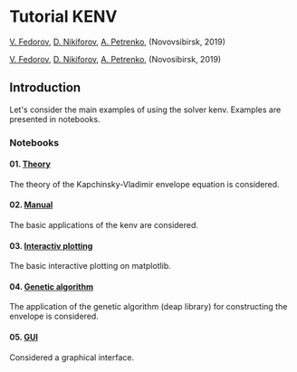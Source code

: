 # Tutorial KENV

[V. Fedorov](<fuodorov1998@gmail.com>),
[D. Nikiforov](nikdanila@bk.ru),
[A. Petrenko](http://www.inp.nsk.su/~petrenko/),
(Novovsibirsk, 2019)

<a href=mailto:fuodorov1998@gmail.com>V. Fedorov</a>, <a href=mailto:nikdanila@bk.ru>D. Nikiforov</a>, <a href=http://www.inp.nsk.su/~petrenko/>A. Petrenko</a>, (Novosibirsk, 2019)

## Introduction

Let's consider the main examples of using the solver kenv. Examples are presented in notebooks.

### Notebooks

####  01. [Theory](01_theory.ipynb)
The theory of the Kapchinsky-Vladimir envelope equation is considered.
####  02. [Manual](02_manual.ipynb)
The basic applications of the kenv are considered.
####  03. [Interactiv plotting](03_interactiv.ipynb)
The basic interactive plotting on matplotlib.
####  04. [Genetic algorithm](04_genetic.ipynb)
The application of the genetic algorithm (deap library) for constructing the envelope is considered.
####  05. [GUI](05_GUI.ipynb)
Considered a graphical interface.
